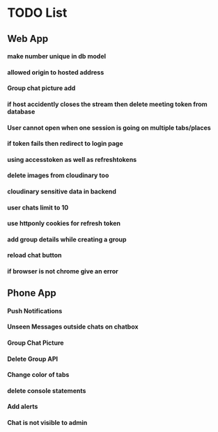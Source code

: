 # TODO List

## Web App

#### make number unique in db model
#### allowed origin to hosted address
#### Group chat picture add
#### if host accidently closes the stream then delete meeting token from database
#### User cannot open when one session is going on multiple tabs/places
#### if token fails then redirect to login page
#### using accesstoken as well as refreshtokens
#### delete images from cloudinary too
#### cloudinary sensitive data in backend
#### user chats limit to 10
#### use httponly cookies for refresh token
#### add group details while creating a group
#### reload chat button
#### if browser is not chrome give an error

## Phone App

#### Push Notifications
#### Unseen Messages outside chats on chatbox
#### Group Chat Picture
#### Delete Group API
#### Change color of tabs
#### delete console statements
#### Add alerts 
#### Chat is not visible to admin
